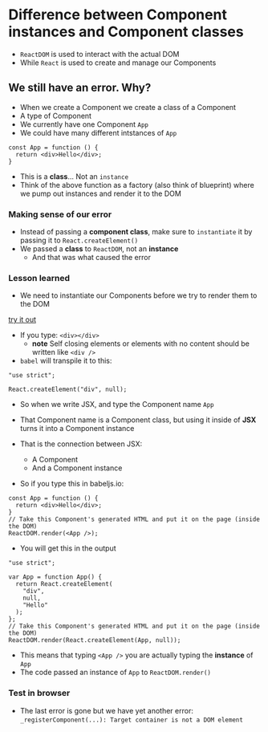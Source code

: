 # Difference between Component instances and Component classes
* `ReactDOM` is used to interact with the actual DOM
* While `React` is used to create and manage our Components

## We still have an error. Why?
* When we create a Component we create a class of a Component
* A type of Component
* We currently have one Component `App`
* We could have many different intstances of `App`

```
const App = function () {
  return <div>Hello</div>;
}
```

* This is a **class**... Not an `instance`
* Think of the above function as a factory (also think of blueprint) where we pump out instances and render it to the DOM

### Making sense of our error
* Instead of passing a **component class**, make sure to `instantiate` it by passing it to `React.createElement()`
* We passed a **class** to `ReactDOM`, not an **instance**
    - And that was what caused the error

### Lesson learned
* We need to instantiate our Components before we try to render them to the DOM

[try it out](https://babeljs.io/repl/#?babili=false&evaluate=true&lineWrap=false&presets=es2015%2Creact%2Cstage-2&targets=&browsers=&builtIns=false&code=%3Cdiv%3E%3C%2Fdiv%3E)

* If you type: `<div></div>`
    - **note** Self closing elements or elements with no content should be written like `<div />`
* `babel` will transpile it to this:

```
"use strict";

React.createElement("div", null);
```

* So when we write JSX, and type the Component name `App`
* That Component name is a Component class, but using it inside of **JSX** turns it into a Component instance
* That is the connection between JSX:
    - A Component
    - And a Component instance

* So if you type this in babeljs.io:

```
const App = function () {
  return <div>Hello</div>;
}
// Take this Component's generated HTML and put it on the page (inside the DOM)
ReactDOM.render(<App />);
```

* You will get this in the output

```
"use strict";

var App = function App() {
  return React.createElement(
    "div",
    null,
    "Hello"
  );
};
// Take this Component's generated HTML and put it on the page (inside the DOM)
ReactDOM.render(React.createElement(App, null));
```

* This means that typing `<App />` you are actually typing the **instance** of `App`
* The code passed an instance of `App` to `ReactDOM.render()`

### Test in browser
* The last error is gone but we have yet another error: `_registerComponent(...): Target container is not a DOM element`

